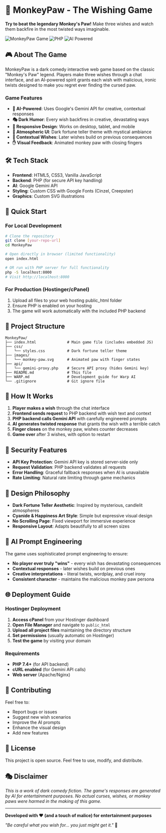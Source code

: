 # 🐒 MonkeyPaw - The Wishing Game

**Try to beat the legendary Monkey's Paw!** Make three wishes and watch them backfire in the most twisted ways imaginable.

![MonkeyPaw Game](https://img.shields.io/badge/Status-Complete-green) ![PHP](https://img.shields.io/badge/PHP-Backend-blue) ![AI Powered](https://img.shields.io/badge/AI-Gemini%20Powered-orange)

## 🎮 About The Game

MonkeyPaw is a dark comedy interactive web game based on the classic "Monkey's Paw" legend. Players make three wishes through a chat interface, and an AI-powered spirit grants each wish with malicious, ironic twists designed to make you regret ever finding the cursed paw.

### Game Features
- **🤖 AI-Powered**: Uses Google's Gemini API for creative, contextual responses
- **🎭 Dark Humor**: Every wish backfires in creative, devastating ways
- **📱 Responsive Design**: Works on desktop, tablet, and mobile
- **🎨 Atmospheric UI**: Dark fortune teller theme with mystical ambiance
- **🔄 Contextual Wishes**: Later wishes build on previous consequences
- **✋ Visual Feedback**: Animated monkey paw with closing fingers

## 🛠️ Tech Stack

- **Frontend**: HTML5, CSS3, Vanilla JavaScript
- **Backend**: PHP (for secure API key handling)
- **AI**: Google Gemini API
- **Styling**: Custom CSS with Google Fonts (Cinzel, Creepster)
- **Graphics**: Custom SVG illustrations

## 🚀 Quick Start

### For Local Development
```bash
# Clone the repository
git clone [your-repo-url]
cd MonkeyPaw

# Open directly in browser (limited functionality)
open index.html

# OR run with PHP server for full functionality
php -S localhost:8000
# Visit http://localhost:8000
```

### For Production (Hostinger/cPanel)
1. Upload all files to your web hosting public_html folder
2. Ensure PHP is enabled on your hosting
3. The game will work automatically with the included PHP backend

## 📁 Project Structure

```
MonkeyPaw/
├── index.html              # Main game file (includes embedded JS)
├── css/
│   └── styles.css          # Dark fortune teller theme
├── images/
│   └── monkey-paw.svg      # Animated paw with finger states
├── api/
│   └── gemini-proxy.php    # Secure API proxy (hides Gemini key)
├── README.md               # This file
├── WARP.md                 # Development guide for Warp AI
└── .gitignore              # Git ignore file
```

## 🎯 How It Works

1. **Player makes a wish** through the chat interface
2. **Frontend sends request** to PHP backend with wish text and context
3. **PHP backend calls Gemini API** with carefully engineered prompts
4. **AI generates twisted response** that grants the wish with a terrible catch
5. **Finger closes** on the monkey paw, wishes counter decreases
6. **Game over** after 3 wishes, with option to restart

## 🔐 Security Features

- **API Key Protection**: Gemini API key is stored server-side only
- **Request Validation**: PHP backend validates all requests
- **Error Handling**: Graceful fallback responses when AI is unavailable
- **Rate Limiting**: Natural rate limiting through game mechanics

## 🎨 Design Philosophy

- **Dark Fortune Teller Aesthetic**: Inspired by mysterious, candlelit atmospheres
- **Cyanide & Happiness Art Style**: Simple but expressive visual design
- **No Scrolling Page**: Fixed viewport for immersive experience
- **Responsive Layout**: Adapts beautifully to all screen sizes

## 🧠 AI Prompt Engineering

The game uses sophisticated prompt engineering to ensure:
- **No player ever truly "wins"** - every wish has devastating consequences
- **Contextual responses** - later wishes build on previous ones
- **Creative interpretations** - literal twists, wordplay, and cruel irony
- **Consistent character** - maintains the malicious monkey paw persona

## 🌐 Deployment Guide

### Hostinger Deployment
1. **Access cPanel** from your Hostinger dashboard
2. **Open File Manager** and navigate to `public_html`
3. **Upload all project files** maintaining the directory structure
4. **Set permissions** (usually automatic on Hostinger)
5. **Test the game** by visiting your domain

### Requirements
- **PHP 7.4+** (for API backend)
- **cURL enabled** (for Gemini API calls)
- **Web server** (Apache/Nginx)

## 🤝 Contributing

Feel free to:
- Report bugs or issues
- Suggest new wish scenarios
- Improve the AI prompts
- Enhance the visual design
- Add new features

## 📜 License

This project is open source. Feel free to use, modify, and distribute.

## 🎭 Disclaimer

*This is a work of dark comedy fiction. The game's responses are generated by AI for entertainment purposes. No actual curses, wishes, or monkey paws were harmed in the making of this game.*

---

**Developed with ❤️ (and a touch of malice) for entertainment purposes**

*"Be careful what you wish for... you just might get it."* 🐾
